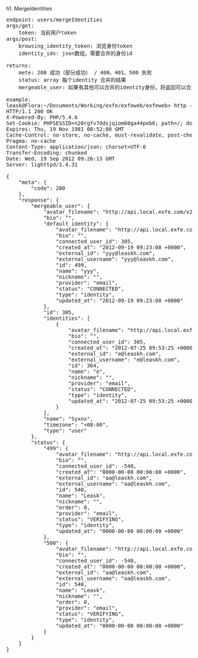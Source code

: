 h1. MergeIdentities

<pre>
endpoint: users/mergeIdentities
args/get:
    token: 当前用户token
args/post:
    browsing_identity_token: 浏览身份token
    identity_ids: json数组，需要合并的身份id

returns:
    mete: 200 成功（部分成功） / 400、401、500 失败
    status: array 每个identity 合并的结果
    mergeable_user: 如果有其他可以合并的identity身份，将返回可以合并的用户极其身份信息

example:
leask@Flora:~/Documents/Working/exfe/exfeweb/exfeweb> http -f post api.local.exfe.com/v2/users/208/mergeIdentities?token=764ca290b978ddc65e1364e50b36925787c831802f62b83e8aafcf9dcbb9aa06 browsing_identity_token='8ec8efd1910c08dac8cc9301a14a2008bf3e9e13b054df6f64b122d76ef5fa3b' identity_ids='[499,500]'
HTTP/1.1 200 OK
X-Powered-By: PHP/5.4.6
Set-Cookie: PHPSESSID=n20rgfv7ddsjqiom60ga44peb6; path=/; domain=.exfe.com
Expires: Thu, 19 Nov 1981 08:52:00 GMT
Cache-Control: no-store, no-cache, must-revalidate, post-check=0, pre-check=0
Pragma: no-cache
Content-Type: application/json; charset=UTF-8
Transfer-Encoding: chunked
Date: Wed, 19 Sep 2012 09:26:13 GMT
Server: lighttpd/1.4.31

{
    "meta": {
        "code": 200
    },
    "response": {
        "mergeable_user": {
            "avatar_filename": "http://api.local.exfe.com/v2/avatar/default?name=yyy",
            "bio": "",
            "default_identity": {
                "avatar_filename": "http://api.local.exfe.com/v2/avatar/default?name=yyy",
                "bio": "",
                "connected_user_id": 305,
                "created_at": "2012-09-19 09:23:08 +0000",
                "external_id": "yyy@leaskh.com",
                "external_username": "yyy@leaskh.com",
                "id": 499,
                "name": "yyy",
                "nickname": "",
                "provider": "email",
                "status": "CONNECTED",
                "type": "identity",
                "updated_at": "2012-09-19 09:23:08 +0000"
            },
            "id": 305,
            "identities": [
                {
                    "avatar_filename": "http://api.local.exfe.com/v2/avatar/default?name=e",
                    "bio": "",
                    "connected_user_id": 305,
                    "created_at": "2012-07-25 09:53:25 +0000",
                    "external_id": "e@leaskh.com",
                    "external_username": "e@leaskh.com",
                    "id": 364,
                    "name": "e",
                    "nickname": "",
                    "provider": "email",
                    "status": "CONNECTED",
                    "type": "identity",
                    "updated_at": "2012-07-25 09:53:25 +0000"
                }
            ],
            "name": "Syxnx",
            "timezone": "+08:00",
            "type": "user"
        },
        "status": {
            "499": {
                "avatar_filename": "http://api.local.exfe.com/v2/avatar/default?name=Leask",
                "bio": "",
                "connected_user_id": -540,
                "created_at": "0000-00-00 00:00:00 +0000",
                "external_id": "aa@leaskh.com",
                "external_username": "aa@leaskh.com",
                "id": 540,
                "name": "Leask",
                "nickname": "",
                "order": 0,
                "provider": "email",
                "status": "VERIFYING",
                "type": "identity",
                "updated_at": "0000-00-00 00:00:00 +0000"
            },
            "500": {
                "avatar_filename": "http://api.local.exfe.com/v2/avatar/default?name=Leask",
                "bio": "",
                "connected_user_id": -540,
                "created_at": "0000-00-00 00:00:00 +0000",
                "external_id": "aa@leaskh.com",
                "external_username": "aa@leaskh.com",
                "id": 540,
                "name": "Leask",
                "nickname": "",
                "order": 0,
                "provider": "email",
                "status": "VERIFYING",
                "type": "identity",
                "updated_at": "0000-00-00 00:00:00 +0000"
            }
        }
    }
}
</pre>
